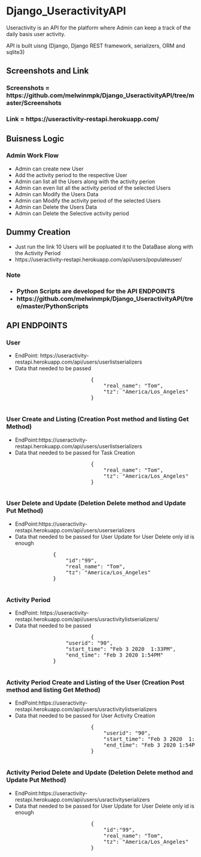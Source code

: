 <h1> Django_UseractivityAPI </h1> 
<div>
<p>Useractivity is an API for the platform where Admin can keep a track of the daily basis user activity.
</p>
<p>API is built uisng (Django, Django REST framework, serializers, ORM and sqlite3)</p>
</div>  
<h2>Screenshots and Link</h2>
    <h3>Screenshots = https://github.com/melwinmpk/Django_UseractivityAPI/tree/master/Screenshots</h3>
    <h3>Link = https://useractivity-restapi.herokuapp.com/</h3>
<h2>Buisness Logic</h2>
    <h3>Admin Work Flow</h3>
    <ul>
        <li>Admin can create new User</li>
        <li>Add the activity period to the respective User</li>
        <li>Admin can list all the Users along with the activity perion</li>
        <li>Admin can even list all the  activity period of the selected Users </li>
        <li>Admin can Modify the Users Data</li>
        <li>Admin can Modify the activity period of the selected Users</li>
        <li>Admin can Delete the Users Data</li>
        <li>Admin can Delete the Selective activity period</li>       
    </ul>
<h2>Dummy Creation</h2>
	<ul>
		<li>Just run the link 10 Users will be popluated it to the DataBase along with the Activity Period</li>
        <li>https://useractivity-restapi.herokuapp.com/api/users/populateuser/</li>       
    </ul>
<h3>Note<h3>
	<div>
		<ul>
			<li>Python Scripts are developed for the API ENDPOINTS</li>	
			<li>https://github.com/melwinmpk/Django_UseractivityAPI/tree/master/PythonScripts</li>
		<ul>
	</div>	
<h2>API ENDPOINTS</h2>
        <div class="endpoints_div">
            <h3>User</h3>
            <ul>
                <li>EndPoint: <span class="remoteURL">https://useractivity-restapi.herokuapp.com/</span><span>api/users/userlistserializers</span></li>
                <li><span>Data that needed to be passed </span>
                    <pre>
                        {
                            "real_name": "Tom",
                            "tz": "America/Los_Angeles"
                        }
                    </pre>    
                </li>
            </ul>
            <h3>User Create and Listing  (Creation Post method and listing Get Method)</h3>
            <ul>
                <li>EndPoint:<span class="remoteURL">https://useractivity-restapi.herokuapp.com/</span><span>api/users/userlistserializers</span></li>
                <li><span>Data that needed to be passed for Task Creation </span>
                    <pre>
                        {
                            "real_name": "Tom",
                            "tz": "America/Los_Angeles"
                        }
                    </pre>
                </li>
            </ul>    
            <h3>User Delete and Update (Deletion Delete method and Update Put Method)</h3>
            <ul>
                <li>EndPoint:<span class="remoteURL">https://useractivity-restapi.herokuapp.com/</span><span>api/users/userserializers</span></li>
                <li><span>Data that needed to be passed for User Update for User Delete only id is enough</span>
                    <pre>
			{
				"id":"99",
				"real_name": "Tom",
				"tz": "America/Los_Angeles"
			}
                    </pre>
                </li>
            </ul>
        </div>
        <div class="endpoints_div">
            <h3>Activity Period</h3>
            <ul>
                <li>EndPoint: <span class="remoteURL">https://useractivity-restapi.herokuapp.com/</span><span>api/users/usractivitylistserializers/</span></li>
                <li><span>Data that needed to be passed </span>
                    <pre>
                        {
				"userid": "90",
				"start_time": "Feb 3 2020  1:33PM",
				"end_time": "Feb 3 2020 1:54PM"
			}
                    </pre>    
                </li>
            </ul>
            <h3>Activity Period Create and Listing of the User (Creation Post method and listing Get Method)</h3>
            <ul>
                <li>EndPoint:<span class="remoteURL">https://useractivity-restapi.herokuapp.com/</span><span>api/users/usractivitylistserializers</span></li>
                <li><span>Data that needed to be passed for User Activity Creation </span>
                    <pre>
						{
							"userid": "90",
							"start_time": "Feb 3 2020  1:33PM",
							"end_time": "Feb 3 2020 1:54PM"
						}
                    </pre>
                </li>
            </ul>    
            <h3>Activity Period Delete and Update (Deletion Delete method and Update Put Method)</h3>
            <ul>
                <li>EndPoint:<span class="remoteURL">https://useractivity-restapi.herokuapp.com/</span><span>api/users/usractivityserializers</span></li>
                <li><span>Data that needed to be passed for User Update for User Delete only id is enough</span>
                    <pre>
                        {
							"id":"99",
							"real_name": "Tom",
							"tz": "America/Los_Angeles"
						}
                    </pre>
                </li>
            </ul>
        </div>
